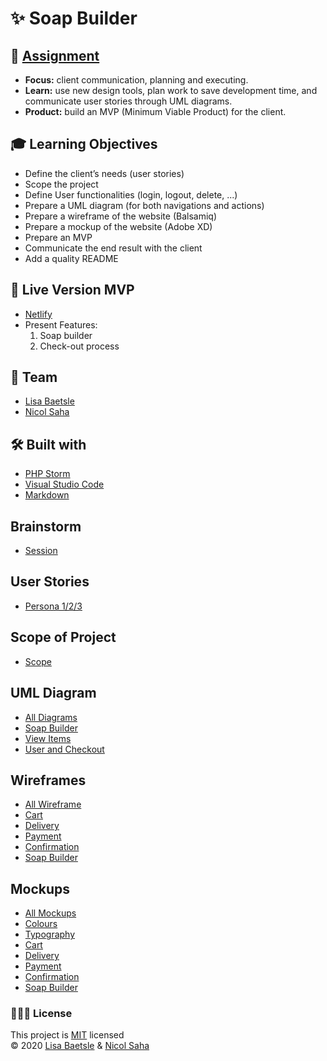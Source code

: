 # ✨ Soap Builder

## 📓 [Assignment](https://github.com/becodeorg/gnt-yu-3-21/tree/master/3.The-Mountain/9.Final-Project)
- **Focus:** client communication, planning and executing. 
- **Learn:** use new design tools, plan work to save development time, and communicate user stories through UML diagrams. 
- **Product:** build an MVP (Minimum Viable Product) for the client.

## 🎓 Learning Objectives
- Define the client’s needs (user stories)
- Scope the project
- Define User functionalities (login, logout, delete, ...)
- Prepare a UML diagram (for both navigations and actions)
- Prepare a wireframe of the website (Balsamiq)
- Prepare a mockup of the website (Adobe XD)
- Prepare an MVP
- Communicate the end result with the client
- Add a quality README

## 💭 Live Version MVP
- [Netlify](https://soap-it-up.netlify.app/)
- Present Features:
    1. Soap builder
    2. Check-out process

## 👥 Team
- [Lisa Baetsle](https://github.com/LisaBaetsle)
- [Nicol Saha](https://github.com/NicolSaha)

## 🛠 Built with
- [PHP Storm](https://www.jetbrains.com/phpstorm/)
- [Visual Studio Code](https://code.visualstudio.com/)
- [Markdown](https://www.markdownguide.org/)

## Brainstorm
- [Session](https://github.com/NicolSaha/soap-builder/blob/main/Brainstorm/Brainstorm.md)

## User Stories
- [Persona 1/2/3](https://github.com/NicolSaha/soap-builder/blob/main//ScopeAndUserStories/UserStories.md)

## Scope of Project
- [Scope](https://github.com/NicolSaha/soap-builder/blob/main/ScopeAndUserStories/Scope.md)

## UML Diagram
- [All Diagrams](https://github.com/NicolSaha/soap-builder/tree/main/UML)
- [Soap Builder](https://github.com/NicolSaha/soap-builder/blob/main/UML/1.1-SoapBuilder.png)
- [View Items](https://github.com/NicolSaha/soap-builder/blob/main/UML/1.2-ViewItems.png)
- [User and Checkout](https://github.com/NicolSaha/soap-builder/blob/main/UML/1.3-UserAndCheckout.png)

## Wireframes
- [All Wireframe](https://github.com/NicolSaha/soap-builder/tree/main/Wireframes)
- [Cart](https://github.com/NicolSaha/soap-builder/blob/main/Wireframes/2.1-Cart.png)
- [Delivery](https://github.com/NicolSaha/soap-builder/blob/main/Wireframes/2.2-Delivery.png)
- [Payment](https://github.com/NicolSaha/soap-builder/blob/main/Wireframes/2.3-Payment.png)
- [Confirmation](https://github.com/NicolSaha/soap-builder/blob/main/Wireframes/2.4-Confirmation.png)
- [Soap Builder](https://github.com/NicolSaha/soap-builder/blob/main/Wireframes/2.5-SoapBuilder.pdf)

## Mockups
- [All Mockups](https://github.com/NicolSaha/soap-builder/tree/main/Mockups)
- [Colours](https://github.com/NicolSaha/soap-builder/blob/main/Mockups/Colours.pdf)
- [Typography](https://github.com/NicolSaha/soap-builder/blob/main/Mockups/Typography.png)
- [Cart](https://github.com/NicolSaha/soap-builder/blob/main/Mockups/3.1-Cart.png)
- [Delivery](https://github.com/NicolSaha/soap-builder/blob/main/Mockups/3.2-Delivery.png)
- [Payment](https://github.com/NicolSaha/soap-builder/blob/main/Mockups/3.3-Payment.png)
- [Confirmation](https://github.com/NicolSaha/soap-builder/blob/main/Mockups/3.4-Confirmation.png)
- [Soap Builder](https://github.com/NicolSaha/soap-builder/blob/main/Mockups/3.5-SoapBuilder.pdf)

### 👩🏻‍💻 License 
This project is [MIT](https://github.com/NicolSaha/soap-builder/blob/main/LICENSE) licensed <br/>
© 2020 [Lisa Baetsle](https://github.com/LisaBaetsle) & [Nicol Saha](https://github.com/NicolSaha)